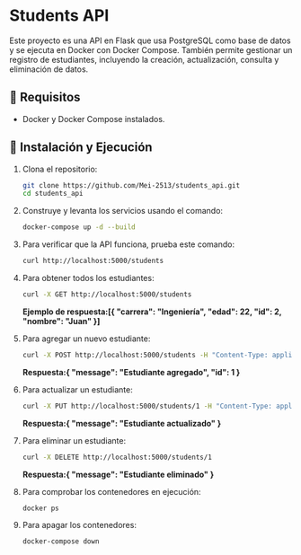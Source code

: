 # Students API

Este proyecto es una API en Flask que usa PostgreSQL como base de datos y se ejecuta en Docker con Docker Compose. También permite gestionar un registro de estudiantes, incluyendo la creación, actualización, consulta y eliminación de datos.

## 📌 Requisitos
- Docker y Docker Compose instalados.

## 🚀 Instalación y Ejecución
1. Clona el repositorio:
   ```bash
   git clone https://github.com/Mei-2513/students_api.git
   cd students_api
   ```

2. Construye y levanta los servicios usando el comando:

   ```bash
   docker-compose up -d --build
   ```

3. Para verificar que la API funciona, prueba este comando:

   ```bash
   curl http://localhost:5000/students
   ```

4. Para obtener todos los estudiantes:

   ```bash
   curl -X GET http://localhost:5000/students
   ```

   **Ejemplo de respuesta:[{ "carrera": "Ingeniería", "edad": 22, "id": 2, "nombre": "Juan" }]**
  


5. Para agregar un nuevo estudiante:

   ```bash
   curl -X POST http://localhost:5000/students -H "Content-Type: application/json" -d '{ "nombre": "Juan", "edad": 22, "carrera": "Ingeniería" }'
   ```

   **Respuesta:{ "message": "Estudiante agregado", "id": 1 }**
   

6. Para actualizar un estudiante:

   ```bash
   curl -X PUT http://localhost:5000/students/1 -H "Content-Type: application/json" -d '{ "nombre": "Juan Pérez", "edad": 23, "carrera": "Ingeniería de Software" }'
   ```

   **Respuesta:{ "message": "Estudiante actualizado" }**
  
   
   

7. Para eliminar un estudiante:

   ```bash
   curl -X DELETE http://localhost:5000/students/1
   ```

   **Respuesta:{ "message": "Estudiante eliminado" }**

   
   

8. Para comprobar los contenedores en ejecución:

   ```bash
   docker ps
   ```

9. Para apagar los contenedores:

   ```bash
   docker-compose down
   ```


